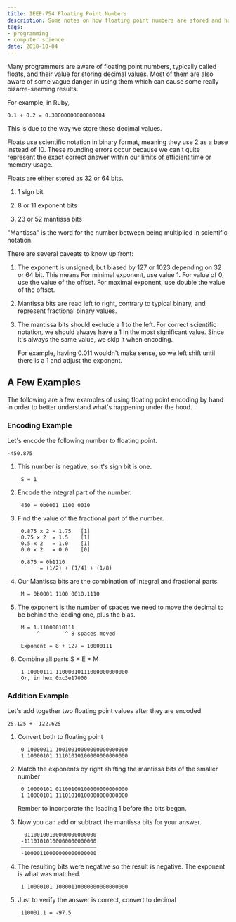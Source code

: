 ```yaml
---
title: IEEE-754 Floating Point Numbers
description: Some notes on how floating point numbers are stored and how to use them
tags:
- programming
- computer science
date: 2018-10-04
---
```


Many programmers are aware of floating point numbers, typically called floats, and their value for storing decimal values.
Most of them are also aware of some vague danger in using them which can cause some really bizarre-seeming results.

For example, in Ruby,

```
0.1 + 0.2 = 0.30000000000000004
```

This is due to the way we store these decimal values.

Floats use scientific notation in binary format, meaning they use 2 as a base instead of 10.
These rounding errors occur because we can't quite represent the exact correct answer within our limits of efficient time or memory usage.

Floats are either stored as 32 or 64 bits.

1. 1 sign bit

2. 8 or 11 exponent bits

3. 23 or 52 mantissa bits

"Mantissa" is the word for the number between being multiplied in
scientific notation.

There are several caveats to know up front:

1. The exponent is unsigned, but biased by 127 or 1023 depending on 32 or 64 bit.
   This means
   For minimal exponent, use value 1. For value of 0, use the value
   of the offset. For maximal exponent, use double the value of the offset.

2. Mantissa bits are read left to right, contrary to typical binary, and represent fractional binary values.

3. The mantissa bits should exclude a 1 to the left. For correct scientific
   notation, we should always have a 1 in the most significant value. Since it's
   always the same value, we skip it when encoding.

   For example, having 0.011 wouldn't make sense, so we left shift until there is a 1 and adjust the exponent.

## A Few Examples

The following are a few examples of using floating point encoding by hand in order to better understand what's happening under the hood.

### Encoding Example

Let's encode the following number to floating point.

    -450.875

1. This number is negative, so it's sign bit is one.

        S = 1

2. Encode the integral part of the number.

        450 = 0b0001 1100 0010

3. Find the value of the fractional part of the number.

        0.875 x 2 = 1.75   [1]
        0.75 x 2  = 1.5    [1]
        0.5 x 2   = 1.0    [1]
        0.0 x 2   = 0.0    [0]

        0.875 = 0b1110
              = (1/2) + (1/4) + (1/8)

4. Our Mantissa bits are the combination of integral and fractional parts.

        M = 0b0001 1100 0010.1110

5. The exponent is the number of spaces we need to move the decimal to be behind
   the leading one, plus the bias.

        M = 1.11000010111
             ^        ^ 8 spaces moved

        Exponent = 8 + 127 = 10000111

6. Combine all parts S + E + M

        1 10000111 11000010111000000000000
        Or, in hex 0xc3e17000

### Addition Example

Let's add together two floating point values after they are encoded.

    25.125 + -122.625

1. Convert both to floating point

        0 10000011 10010010000000000000000
        1 10000101 11101010100000000000000

2. Match the exponents by right shifting the mantissa bits of the smaller number

        0 10000101 01100100100000000000000
        1 10000101 11101010100000000000000

    Rember to incorporate the leading 1 before the bits began.

3. Now you can add or subtract the mantissa bits for your answer.

         01100100100000000000000
        -11101010100000000000000
        ––––––––––––––––––––––––
        -10000110000000000000000

4. The resulting bits were negative so the result is negative. The exponent is
   what was matched.

        1 10000101 10000110000000000000000

5. Just to verify the answer is correct, convert to decimal

        110001.1 = -97.5
